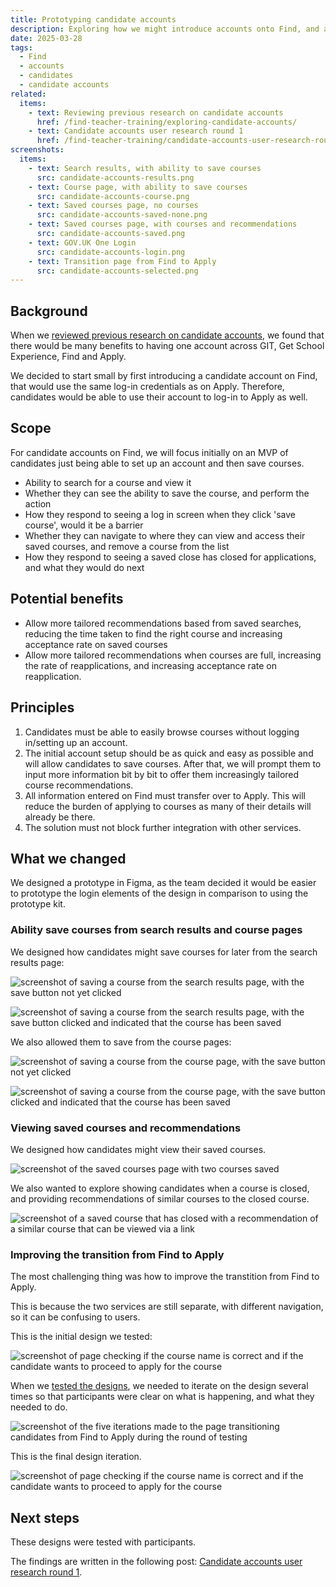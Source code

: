 ```yaml
---
title: Prototyping candidate accounts
description: Exploring how we might introduce accounts onto Find, and allow candidates to save courses for later.
date: 2025-03-28
tags:
  - Find
  - accounts
  - candidates
  - candidate accounts
related:
  items:
    - text: Reviewing previous research on candidate accounts
      href: /find-teacher-training/exploring-candidate-accounts/
    - text: Candidate accounts user research round 1
      href: /find-teacher-training/candidate-accounts-user-research-round-1/
screenshots:
  items:
    - text: Search results, with ability to save courses
      src: candidate-accounts-results.png
    - text: Course page, with ability to save courses
      src: candidate-accounts-course.png
    - text: Saved courses page, no courses
      src: candidate-accounts-saved-none.png
    - text: Saved courses page, with courses and recommendations
      src: candidate-accounts-saved.png
    - text: GOV.UK One Login
      src: candidate-accounts-login.png
    - text: Transition page from Find to Apply
      src: candidate-accounts-selected.png
---
```


## Background

When we [reviewed previous research on candidate accounts](/find-teacher-training/exploring-candidate-accounts/), we found that there would be many benefits to having one account across GIT, Get School Experience, Find and Apply.

We decided to start small by first introducing a candidate account on Find, that would use the same log-in credentials as on Apply. Therefore, candidates would be able to use their account to log-in to Apply as well.

## Scope

For candidate accounts on Find, we will focus initially on an MVP of candidates just being able to set up an account and then save courses.

- Ability to search for a course and view it
- Whether they can see the ability to save the course, and perform the action
- How they respond to seeing a log in screen when they click 'save course', would it be a barrier
- Whether they can navigate to where they can view and access their saved courses, and remove a course from the list
- How they respond to seeing a saved close has closed for applications, and what they would do next

## Potential benefits

- Allow more tailored recommendations based from saved searches, reducing the time taken to find the right course and increasing acceptance rate on saved courses
- Allow more tailored recommendations when courses are full, increasing the rate of reapplications, and increasing acceptance rate on reapplication.

## Principles

1. Candidates must be able to easily browse courses without logging in/setting up an account.
2. The initial account setup should be as quick and easy as possible and will allow candidates to save courses. After that, we will prompt them to input more information bit by bit to offer them increasingly tailored course recommendations.
3. All information entered on Find must transfer over to Apply. This will reduce the burden of applying to courses as many of their details will already be there.
4. The solution must not block further integration with other services.

## What we changed

We designed a prototype in Figma, as the team decided it would be easier to prototype the login elements of the design in comparison to using the prototype kit.

### Ability save courses from search results and course pages

We designed how candidates might save courses for later from the search results page:

![screenshot of saving a course from the search results page, with the save button not yet clicked](candidate-accounts-saving1.png)

![screenshot of saving a course from the search results page, with the save button clicked and indicated that the course has been saved](candidate-accounts-saving2.png)

We also allowed them to save from the course pages:

![screenshot of saving a course from the course page, with the save button not yet clicked](candidate-accounts-saving3.png)

![screenshot of saving a course from the course page, with the save button clicked and indicated that the course has been saved](candidate-accounts-saving4.png)

### Viewing saved courses and recommendations

We designed how candidates might view their saved courses.

![screenshot of the saved courses page with two courses saved](candidate-accounts-saved-view1.png)

We also wanted to explore showing candidates when a course is closed, and providing recommendations of similar courses to the closed course.

![screenshot of a saved course that has closed with a recommendation of a similar course that can be viewed via a link](candidate-accounts-saved-view2.png)

### Improving the transition from Find to Apply

The most challenging thing was how to improve the transtition from Find to Apply.

This is because the two services are still separate, with different navigation, so it can be confusing to users.

This is the initial design we tested:

![screenshot of page checking if the course name is correct and if the candidate wants to proceed to apply for the course](candidate-accounts-selected-first.png)

When we [tested the designs](/find-teacher-training/candidate-accounts-user-research-round-1/0), we needed to iterate on the design several times so that participants were clear on what is happening, and what they needed to do.

![screenshot of the five iterations made to the page transitioning candidates from Find to Apply during the round of testing](candidate-accounts-selected-iterations.png)

This is the final design iteration.

![screenshot of page checking if the course name is correct and if the candidate wants to proceed to apply for the course](candidate-accounts-selected.png)


## Next steps

These designs were tested with participants.

The findings are written in the following post: [Candidate accounts user research round 1](/find-teacher-training/candidate-accounts-user-research-round-1/).





